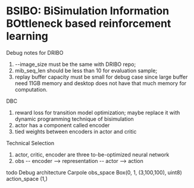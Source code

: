 # BSIBO: BiSimulation Information BOttleneck based reinforcement learning


Debug notes for DRIBO
1. --image_size must be the same with DRIBO repo;
2. mib_seq_len should be less than 10 for evaluation sample;
3. replay buffer capacity must be small for debug case since large buffer need 11GB memory and desktop does not have that much memory for computation.

DBC
1. reward loss for transition model optimization; maybe replace it with dynamic programming technique of bisimulation
2. actor has a component called encoder
3. tied weights between encoders in actor and critic


Technical Selection
1. actor, critic, encoder are three to-be-optimized neural network
2. obs -- encoder --> representation -- actor --> action


todo
Debug architecture
Carpole
obs_space    Box(0, 1, (3,100,100), uint8)
action_space (1,)